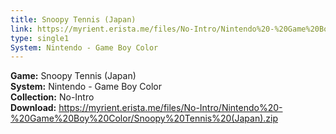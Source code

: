 ```yaml
---
title: Snoopy Tennis (Japan)
link: https://myrient.erista.me/files/No-Intro/Nintendo%20-%20Game%20Boy%20Color/Snoopy%20Tennis%20(Japan).zip
type: single1
System: Nintendo - Game Boy Color
---
```

<b>Game:</b> Snoopy Tennis (Japan)<br>
<b>System:</b> Nintendo - Game Boy Color<br>
<b>Collection:</b> No-Intro<br>
<b>Download:</b> https://myrient.erista.me/files/No-Intro/Nintendo%20-%20Game%20Boy%20Color/Snoopy%20Tennis%20(Japan).zip